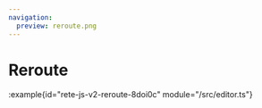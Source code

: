 ```yaml
---
navigation:
  preview: reroute.png
---
```


# Reroute

:example{id="rete-js-v2-reroute-8doi0c" module="/src/editor.ts"}
